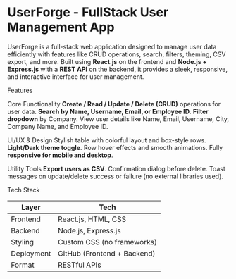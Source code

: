 # UserForge - FullStack User Management App

UserForge is a full-stack web application designed to manage user data efficiently with features like CRUD operations, search, filters, theming, CSV export, and more. Built using **React.js** on the frontend and **Node.js + Express.js** with a **REST API** on the backend, it provides a sleek, responsive, and interactive interface for user management.

 Features

 Core Functionality
 **Create / Read / Update / Delete (CRUD)** operations for user data.
 **Search by Name, Username, Email, or Employee ID**.
 **Filter dropdown** by Company.
 View user details like Name, Email, Username, City, Company Name, and Employee ID.

 UI/UX & Design
 Stylish table with colorful layout and box-style rows.
 **Light/Dark theme toggle**.
 Row hover effects and smooth animations.
 Fully **responsive for mobile and desktop**.

 Utility Tools
 **Export users as CSV**.
 Confirmation dialog before delete.
 Toast messages on update/delete success or failure (no external libraries used).

 Tech Stack

| Layer       | Tech                        |
|-------------|-----------------------------|
| Frontend    | React.js, HTML, CSS         |
| Backend     | Node.js, Express.js         |
| Styling     | Custom CSS (no frameworks)  |
| Deployment  | GitHub (Frontend + Backend) |
| Format      | RESTful APIs                |



